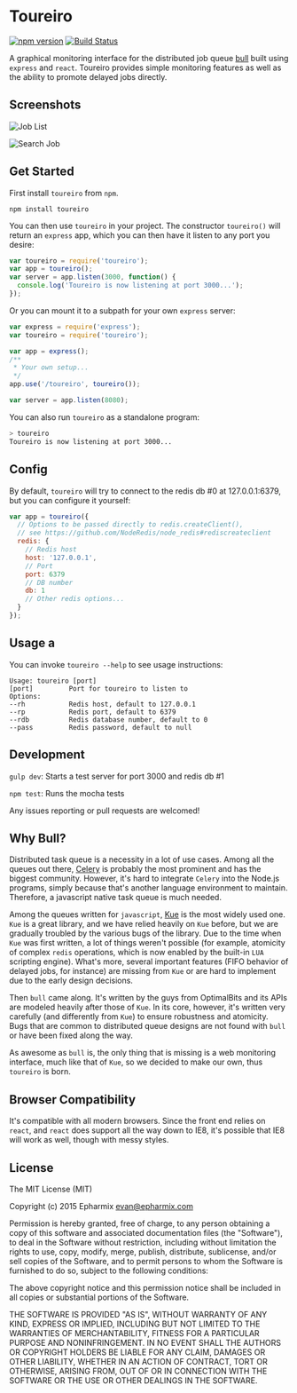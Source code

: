 # Toureiro

[![npm version](https://badge.fury.io/js/toureiro.svg)](https://badge.fury.io/js/toureiro)
[![Build Status](https://travis-ci.org/Epharmix/Toureiro.svg?branch=master)](https://travis-ci.org/Epharmix/Toureiro)

A graphical monitoring interface for the distributed job queue [bull](https://github.com/OptimalBits/bull) built using `express` and `react`. Toureiro provides simple monitoring features as well as the ability to promote delayed jobs directly.

## Screenshots

![Job List](https://raw.githubusercontent.com/Epharmix/Toureiro/screenshots/public/screenshots/Job%20List.png "Job List")

![Search Job](https://raw.githubusercontent.com/Epharmix/Toureiro/screenshots/public/screenshots/Search%20Job.png "Search Job")

## Get Started

First install `toureiro` from `npm`.

```
npm install toureiro
```

You can then use `toureiro` in your project. The constructor `toureiro()` will return an `express` app, which you can then have it listen to any port you desire:

```javascript
var toureiro = require('toureiro');
var app = toureiro();
var server = app.listen(3000, function() {
  console.log('Toureiro is now listening at port 3000...');
});
```

Or you can mount it to a subpath for your own `express` server:

```javascript
var express = require('express');
var toureiro = require('toureiro');

var app = express();
/**
 * Your own setup...
 */
app.use('/toureiro', toureiro());

var server = app.listen(8080);
```

You can also run `toureiro` as a standalone program:

```bash
> toureiro
Toureiro is now listening at port 3000...
```

## Config

By default, `toureiro` will try to connect to the redis db #0 at 127.0.0.1:6379, but you can configure it yourself:

```javascript
var app = toureiro({
  // Options to be passed directly to redis.createClient(),
  // see https://github.com/NodeRedis/node_redis#rediscreateclient
  redis: {
    // Redis host
    host: '127.0.0.1',
    // Port
    port: 6379
    // DB number
    db: 1
    // Other redis options...
  }
});
```

## Usage a

You can invoke `toureiro --help` to see usage instructions:

```
Usage: toureiro [port]
[port]         Port for toureiro to listen to
Options:
--rh           Redis host, default to 127.0.0.1
--rp           Redis port, default to 6379
--rdb          Redis database number, default to 0
--pass         Redis password, default to null
```

## Development

`gulp dev`: Starts a test server for port 3000 and redis db #1

`npm test`: Runs the mocha tests

Any issues reporting or pull requests are welcomed!

## Why Bull?

Distributed task queue is a necessity in a lot of use cases. Among all the queues out there, [Celery](http://www.celeryproject.org/) is probably the most prominent and has the biggest community. However, it's hard to integrate `Celery` into the Node.js programs, simply because that's another language environment to maintain. Therefore, a javascript native task queue is much needed.

Among the queues written for `javascript`, [Kue](https://github.com/Automattic/kue.git) is the most widely used one. `Kue` is a great library, and we have relied heavily on `Kue` before, but we are gradually troubled by the various bugs of the library. Due to the time when `Kue` was first written, a lot of things weren't possible (for example, atomicity of complex `redis` operations, which is now enabled by the built-in `LUA` scripting engine). What's more, several important features (FIFO behavior of delayed jobs, for instance) are missing from `Kue` or are hard to implement due to the early design decisions.

Then `bull` came along. It's written by the guys from OptimalBits and its APIs are modeled heavily after those of `Kue`. In its core, however, it's written very carefully (and differently from `Kue`) to ensure robustness and atomicity. Bugs that are common to distributed queue designs are not found with `bull` or have been fixed along the way.

As awesome as `bull` is, the only thing that is missing is a web monitoring interface, much like that of `Kue`, so we decided to make our own, thus `toureiro` is born.

## Browser Compatibility

It's compatible with all modern browsers. Since the front end relies on `react`, and `react` does support all the way down to IE8, it's possible that IE8 will work as well, though with messy styles.

## License

The MIT License (MIT)

Copyright (c) 2015 Epharmix <evan@epharmix.com>

Permission is hereby granted, free of charge, to any person obtaining a copy
of this software and associated documentation files (the "Software"), to deal
in the Software without restriction, including without limitation the rights
to use, copy, modify, merge, publish, distribute, sublicense, and/or sell
copies of the Software, and to permit persons to whom the Software is
furnished to do so, subject to the following conditions:

The above copyright notice and this permission notice shall be included in all
copies or substantial portions of the Software.

THE SOFTWARE IS PROVIDED "AS IS", WITHOUT WARRANTY OF ANY KIND, EXPRESS OR
IMPLIED, INCLUDING BUT NOT LIMITED TO THE WARRANTIES OF MERCHANTABILITY,
FITNESS FOR A PARTICULAR PURPOSE AND NONINFRINGEMENT. IN NO EVENT SHALL THE
AUTHORS OR COPYRIGHT HOLDERS BE LIABLE FOR ANY CLAIM, DAMAGES OR OTHER
LIABILITY, WHETHER IN AN ACTION OF CONTRACT, TORT OR OTHERWISE, ARISING FROM,
OUT OF OR IN CONNECTION WITH THE SOFTWARE OR THE USE OR OTHER DEALINGS IN THE
SOFTWARE.
